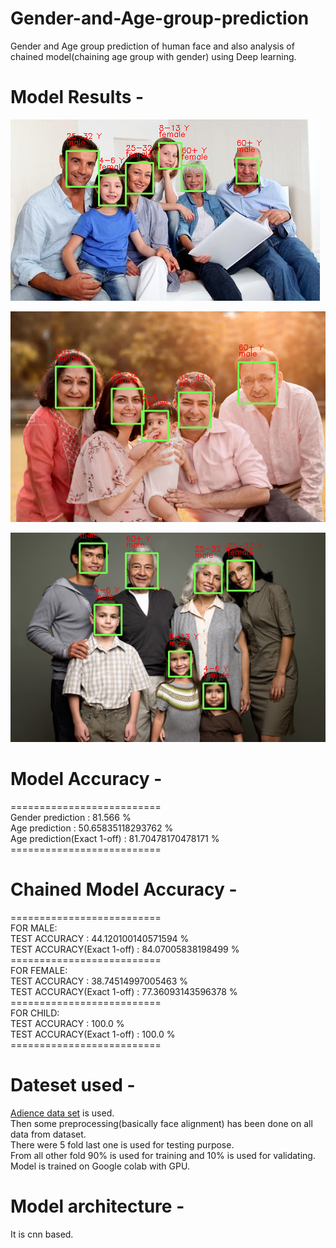 # Gender-and-Age-group-prediction
Gender and Age group prediction of human face and also analysis of chained model(chaining age group with gender) using Deep learning.

# Model Results -

![Result 1](/results/r2.png)

![Result 2](/results/r4.png)

![Result 3](/results/r3.png)

# Model Accuracy -
==========================<br/>
Gender prediction : 81.566 %<br/>
Age prediction : 50.65835118293762 %<br/>
Age prediction(Exact 1-off) : 81.70478170478171 %<br/>
==========================<br/>

# Chained Model Accuracy -
==========================<br/>
FOR MALE:<br/>
TEST ACCURACY :  44.120100140571594 %<br/>
TEST ACCURACY(Exact 1-off) :  84.07005838198499 %<br/>
==========================<br/>
FOR FEMALE:<br/>
TEST ACCURACY :  38.74514997005463 %<br/>
TEST ACCURACY(Exact 1-off) :  77.36093143596378 %<br/>
==========================<br/>
FOR CHILD:<br/>
TEST ACCURACY :  100.0 %<br/>
TEST ACCURACY(Exact 1-off) :  100.0 %<br/>
==========================<br/>

# Dateset used -
[Adience data set](https://www.kaggle.com/ttungl/adience-benchmark-gender-and-age-classification) is used.<br/>
Then some preprocessing(basically face alignment) has been done on all data from dataset.<br/>
There were 5 fold last one is used for testing purpose.<br/>
From all other fold 90% is used for training and 10% is used for validating.<br/>
Model is trained on Google colab with GPU.<br/>

# Model architecture -
It is cnn based.
